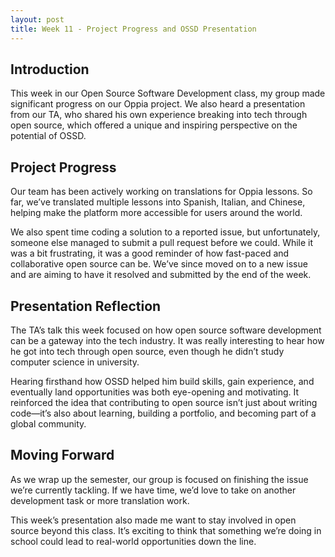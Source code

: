 ```yaml
---
layout: post  
title: Week 11 - Project Progress and OSSD Presentation 
---
```


## Introduction  
This week in our Open Source Software Development class, my group made significant progress on our Oppia project. We also heard a presentation from our TA, who shared his own experience breaking into tech through open source, which offered a unique and inspiring perspective on the potential of OSSD.

<!--more-->  

## Project Progress  
Our team has been actively working on translations for Oppia lessons. So far, we’ve translated multiple lessons into Spanish, Italian, and Chinese, helping make the platform more accessible for users around the world.  

We also spent time coding a solution to a reported issue, but unfortunately, someone else managed to submit a pull request before we could. While it was a bit frustrating, it was a good reminder of how fast-paced and collaborative open source can be. We’ve since moved on to a new issue and are aiming to have it resolved and submitted by the end of the week.  

## Presentation Reflection  
The TA’s talk this week focused on how open source software development can be a gateway into the tech industry. It was really interesting to hear how he got into tech through open source, even though he didn’t study computer science in university.  

Hearing firsthand how OSSD helped him build skills, gain experience, and eventually land opportunities was both eye-opening and motivating. It reinforced the idea that contributing to open source isn’t just about writing code—it’s also about learning, building a portfolio, and becoming part of a global community.  

## Moving Forward  
As we wrap up the semester, our group is focused on finishing the issue we’re currently tackling. If we have time, we’d love to take on another development task or more translation work.  

This week’s presentation also made me want to stay involved in open source beyond this class. It’s exciting to think that something we’re doing in school could lead to real-world opportunities down the line.
